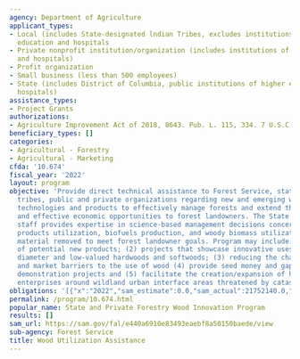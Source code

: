 ```yaml
---
agency: Department of Agriculture
applicant_types:
- Local (includes State-designated lndian Tribes, excludes institutions of higher
  education and hospitals
- Private nonprofit institution/organization (includes institutions of higher education
  and hospitals)
- Profit organization
- Small business (less than 500 employees)
- State (includes District of Columbia, public institutions of higher education and
  hospitals)
assistance_types:
- Project Grants
authorizations:
- Agriculture Improvement Act of 2018, 8643. Pub. L. 115, 334. 7 U.S.C. &sect; 7655d.
beneficiary_types: []
categories:
- Agricultural - Forestry
- Agricultural - Marketing
cfda: '10.674'
fiscal_year: '2022'
layout: program
objective: 'Provide direct technical assistance to Forest Service, state foresters,
  tribes, public and private organizations regarding new and emerging wood utilization
  technologies and products to effectively manage forests and extend the most efficient
  and effective economic opportunities to forest landowners. The State & Private Forestry
  staff provides expertise in science-based management decisions concerning forest
  products utilization, biofuels production, and woody biomass utilization that uses
  material removed to meet forest landowner goals. Program may include: (1) development
  of potential new products; (2) projects that showcase innovative uses for small
  diameter and low-valued hardwoods and softwoods; (3) reducing the challenge to economic
  and market barriers to the use of wood (4) provide seed money and gap funding for
  demonstration projects and (5) facilitate the creation/expansion of harvesting/processing/transporting
  enterprises around wildland urban interface areas threatened by catastrophic wildfires.'
obligations: '[{"x":"2022","sam_estimate":0.0,"sam_actual":21752140.0,"usa_spending_actual":22144072.8},{"x":"2023","sam_estimate":20014652.0,"sam_actual":0.0,"usa_spending_actual":10841712.32},{"x":"2024","sam_estimate":0.0,"sam_actual":0.0,"usa_spending_actual":0.0}]'
permalink: /program/10.674.html
popular_name: State and Private Forestry Wood Innovation Program
results: []
sam_url: https://sam.gov/fal/e440a6910e83493eaebf8a50150baede/view
sub-agency: Forest Service
title: Wood Utilization Assistance
---
```

